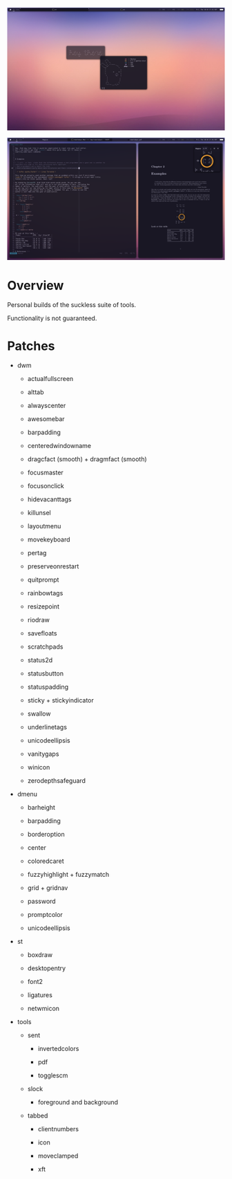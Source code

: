 ![](pic-main.png)

![](pic-work.png)


Overview
========

Personal builds of the suckless suite of tools.

Functionality is not guaranteed.


Patches
=======

* dwm

  * actualfullscreen

  * alttab

  * alwayscenter

  * awesomebar

  * barpadding

  * centeredwindowname

  * dragcfact (smooth) + dragmfact (smooth)

  * focusmaster

  * focusonclick

  * hidevacanttags

  * killunsel

  * layoutmenu

  * movekeyboard

  * pertag

  * preserveonrestart

  * quitprompt

  * rainbowtags

  * resizepoint

  * riodraw

  * savefloats

  * scratchpads

  * status2d

  * statusbutton

  * statuspadding

  * sticky + stickyindicator

  * swallow

  * underlinetags

  * unicodeellipsis

  * vanitygaps

  * winicon

  * zerodepthsafeguard

* dmenu

  * barheight

  * barpadding

  * borderoption

  * center

  * coloredcaret

  * fuzzyhighlight + fuzzymatch

  * grid + gridnav

  * password

  * promptcolor

  * unicodeellipsis

* st

  * boxdraw

  * desktopentry

  * font2

  * ligatures

  * netwmicon


* tools

  * sent

    * invertedcolors

    * pdf

    * togglescm


  * slock

    * foreground and background

  * tabbed

    * clientnumbers

    * icon

    * moveclamped

    * xft
